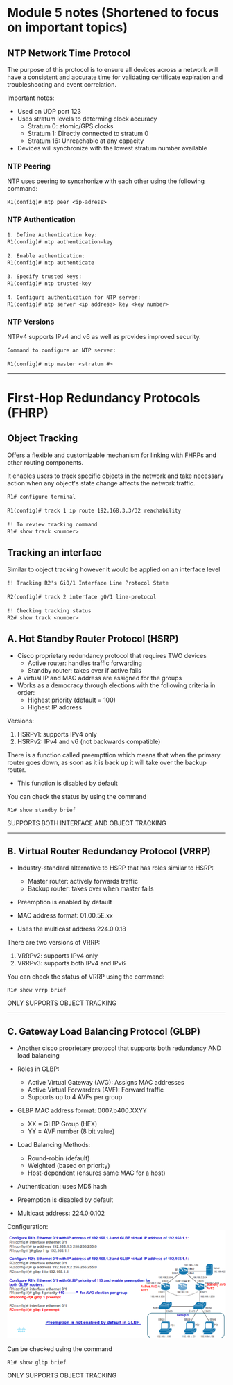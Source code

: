 # Module 5 notes (Shortened to focus on important topics)

## NTP Network Time Protocol

The purpose of this protocol is to ensure all devices across a network will have a consistent and accurate time for validating certificate expiration and troubleshooting and event correlation.

Important notes:
- Used on UDP port 123
- Uses stratum levels to determing clock accuracy
  - Stratum 0: atomic/GPS clocks
  - Stratum 1: Directly connected to stratum 0
  - Stratum 16: Unreachable at any capacity
- Devices will synchronize with the lowest stratum number available

### NTP Peering

NTP uses peering to syncrhonize with each other using the following command:

```
R1(config)# ntp peer <ip-adress>
```

### NTP Authentication

```
1. Define Authentication key:
R1(config)# ntp authentication-key

2. Enable authentication:
R1(config)# ntp authenticate

3. Specify trusted keys:
R1(config)# ntp trusted-key

4. Configure authentication for NTP server:
R1(config)# ntp server <ip address> key <key number>
```

### NTP Versions
NTPv4 supports IPv4 and v6 as well as provides improved security.

```
Command to configure an NTP server:

R1(config)# ntp master <stratum #>
```

----

# First-Hop Redundancy Protocols (FHRP)

## Object Tracking

Offers a flexible and customizable mechanism for linking with FHRPs and other routing components.

It enables users to track specific objects in the network and take necessary action when any object's state change affects the network traffic.

```
R1# configure terminal

R1(config)# track 1 ip route 192.168.3.3/32 reachability

!! To review tracking command
R1# show track <number>
```

## Tracking an interface

Similar to object tracking however it would be applied on an interface level

```
!! Tracking R2's Gi0/1 Interface Line Protocol State

R2(config)# track 2 interface g0/1 line-protocol

!! Checking tracking status
R2# show track <number>
```

## A. Hot Standby Router Protocol (HSRP)
- Cisco proprietary redundancy protocol that requires TWO devices
  - Active router: handles traffic forwarding
  - Standby router: takes over if active fails
- A virtual IP and MAC address are assigned for the groups
- Works as a democracy through elections with the following criteria in order:
  - Highest priority (default = 100)
  - Highest IP address 

Versions:
1. HSRPv1: supports IPv4 only
2. HSRPv2: IPv4 and v6 (not backwards compatible)

There is a function called preempttion which means that when the primary router goes down, as soon as it is back up it will take over the backup router.
- This function is disabled by default

You can check the status by using the command
```
R1# show standby brief
```

SUPPORTS BOTH INTERFACE AND OBJECT TRACKING 

----

## B. Virtual Router Redundancy Protocol (VRRP)

- Industry-standard alternative to HSRP that has roles similar to HSRP:
  - Master router: actively forwards traffic
  - Backup router: takes over when master fails 

- Preemption is enabled by default
- MAC address format: 01.00.5E.xx
- Uses the multicast address 224.0.0.18

There are two versions of VRRP:
1. VRRPv2: supports IPv4 only
2. VRRPv3: supports both IPv4 and IPv6

You can check the status of VRRP using the command:
```
R1# show vrrp brief
```

ONLY SUPPORTS OBJECT TRACKING

----

## C. Gateway Load Balancing Protocol (GLBP)

- Another cisco proprietary protocol that supports both redundancy AND load balancing
- Roles in GLBP:
  - Active Virtual Gateway (AVG): Assigns MAC addresses
  - Active Virtual Forwarders (AVF): Forward traffic
  - Supports up to 4 AVFs per group
- GLBP MAC address format: 0007.b400.XXYY
  - XX = GLBP Group (HEX)
  - YY = AVF number (8 bit value)

- Load Balancing Methods:
  - Round-robin (default)
  - Weighted (based on priority)
  - Host-dependent (ensures same MAC for a host)

- Authentication: uses MD5 hash
- Preemption is disabled by default
- Multicast address: 224.0.0.102

Configuration:
![alt text](image.png)

Can be checked using the command
```
R1# show glbp brief
```
ONLY SUPPORTS OBJECT TRACKING